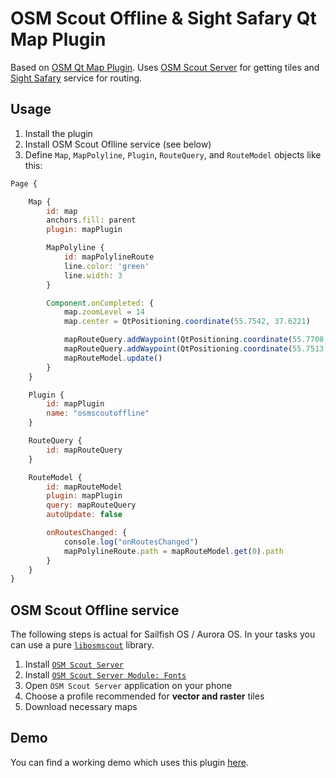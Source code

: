 # OSM Scout Offline & Sight Safary Qt Map Plugin

Based on [OSM Qt Map Plugin](https://code.woboq.org/qt5/qtlocation/src/plugins/geoservices/osm/).
Uses [OSM Scout Server](https://github.com/osanwe/qtgeoservices-osmscoutoffline#osm-scout-offline-service)
for getting tiles and [Sight Safary](https://sightsafari.city/) service for routing.

## Usage

1. Install the plugin
2. Install OSM Scout Oflline service (see below)
3. Define `Map`, `MapPolyline`, `Plugin`, `RouteQuery`, and `RouteModel` objects like this:
```qml
Page {

    Map {
        id: map
        anchors.fill: parent
        plugin: mapPlugin

        MapPolyline {
            id: mapPolylineRoute
            line.color: 'green'
            line.width: 3
        }

        Component.onCompleted: {
            map.zoomLevel = 14
            map.center = QtPositioning.coordinate(55.7542, 37.6221)

            mapRouteQuery.addWaypoint(QtPositioning.coordinate(55.7708, 37.5944))
            mapRouteQuery.addWaypoint(QtPositioning.coordinate(55.7513, 37.6286))
            mapRouteModel.update()
        }
    }

    Plugin {
        id: mapPlugin
        name: "osmscoutoffline"
    }

    RouteQuery {
        id: mapRouteQuery
    }

    RouteModel {
        id: mapRouteModel
        plugin: mapPlugin
        query: mapRouteQuery
        autoUpdate: false

        onRoutesChanged: {
            console.log("onRoutesChanged")
            mapPolylineRoute.path = mapRouteModel.get(0).path
        }
    }
}
```

## OSM Scout Offline service

The following steps is actual for Sailfish OS / Aurora OS.
In your tasks you can use a pure [`libosmscout`](http://libosmscout.sourceforge.net/) library.

1. Install [`OSM Scout Server`](https://openrepos.net/content/rinigus/osm-scout-server)
2. Install [`OSM Scout Server Module: Fonts`](https://openrepos.net/content/rinigus/osm-scout-server-module-fonts)
3. Open `OSM Scout Server` application on your phone
4. Choose a profile recommended for **vector and raster** tiles
5. Download necessary maps

## Demo

You can find a working demo which uses this plugin [here](https://github.com/osanwe/harbour-sight-safary).
